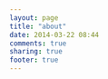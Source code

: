 ```yaml
---
layout: page
title: "about"
date: 2014-03-22 08:44
comments: true
sharing: true
footer: true
---
```

